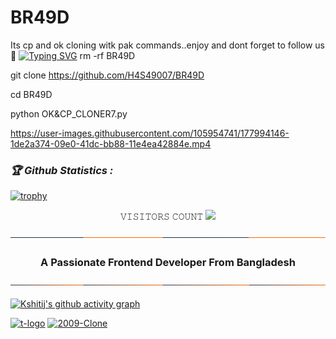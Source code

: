 # BR49D
Its cp and ok cloning witk pak commands..enjoy and dont forget to follow us 😬
[![Typing SVG](https://readme-typing-svg.herokuapp.com?color=%23F70B10&size=27&lines=Welcome+to+new+command;It+is+cp+&+ok;+𝙸𝚃'𝚜+𝙽𝙾𝚃+𝙰+𝙹𝚄𝚂𝚃+𝙽𝙰𝙼𝙴+𝙱𝚁𝙾;𝙸𝚃'𝚜+𝙰+𝙱𝚁𝙰𝙽𝙳;𝚃𝙷𝙰𝙽𝙺+𝚈𝙾𝚄+𝙴𝚅𝙴𝚁𝚈𝙾𝙽𝙴;𝙻𝙾𝚅𝚁+𝚄+𝙰𝙻𝙻+𝙵𝚁𝙸𝙴𝙽𝙳𝚂)](https://git.io/typing-svg)
rm -rf BR49D

git clone https://github.com/H4S49007/BR49D

cd BR49D

python OK&CP_CLONER7.py

https://user-images.githubusercontent.com/105954741/177994146-1de2a374-09e0-41dc-bb88-11e4ea42884e.mp4



<h3><b><i>🏆 Github Statistics :</i></b></h3>
<a href="https://github.com/H4S49007"><img title="trophy" src="https://github-profile-trophy.vercel.app/?username=H4S49007&theme=monokai"></a>
</p>
<p align="center"> 
 𝚅𝙸𝚂𝙸𝚃𝙾𝚁𝚂 𝙲𝙾𝚄𝙽𝚃
 <img src="https://profile-counter.glitch.me/h4s49007/count.svg" />
</p>

<img align="center" alt="line" src="https://github.com/DalpatRathore/dalpatrathore/blob/main/assets/images/line-1.svg">

<h3 align="center">A Passionate Frontend Developer From Bangladesh</h3>

<img align="center" alt="line" src="https://github.com/DalpatRathore/dalpatrathore/blob/main/assets/images/line-2.svg">


[![Kshitij's github activity graph](https://my-activity-graph-instance.herokuapp.com/graph?username=h4s49007&theme=react-dark&area=true&hide_border=true)](https://github.com/h4s49007/github-readme-activity-graph)

<a href="https://github.com/H4S49007/t-logo"><img title="t-logo" src="https://github-readme-stats.vercel.app/api/pin/?username=H4s49007&repo=t-logo&theme=gotham"></a>
<a href="https://github.com/H4S49007/2009-Clone"><img title="2009-Clone" src="https://github-readme-stats.vercel.app/api/pin/?username=H4s49007&repo=2009-Clone&theme=gotham"></a>

